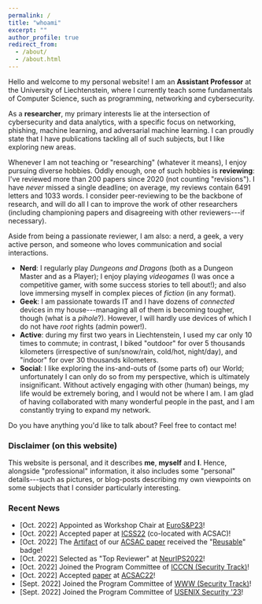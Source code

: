 ```yaml
---
permalink: /
title: "whoami"
excerpt: ""
author_profile: true
redirect_from: 
  - /about/
  - /about.html
---
```

Hello and welcome to my personal website! I am an **Assistant Professor** at the University of Liechtenstein, where I currently teach some fundamentals of Computer Science, such as programming, networking and cybersecurity. 

As a **researcher**, my primary interests lie at the intersection of cybersecurity and data analytics, with a specific focus on networking, phishing, machine learning, and adversarial machine learning. I can proudly state that I have publications tackling all of such subjects, but I like exploring new areas. 

Whenever I am not teaching or "researching" (whatever it means), I enjoy pursuing diverse hobbies. Oddly enough, one of such hobbies is **reviewing**: I've reviewed more than 200 papers since 2020 (not counting "revisions"). I have _never_ missed a single deadline; on average, my reviews contain 6491 letters and 1033 words. I consider peer-reviewing to be the backbone of research, and will do all I can to improve the work of other researchers (including championing papers and disagreeing with other reviewers---if necessary). 

Aside from being a passionate reviewer, I am also: a nerd, a geek, a very active person, and someone who loves communication and social interactions.
* **Nerd**: I regularly play _Dungeons and Dragons_ (both as a Dungeon Master and as a Player); I enjoy playing _videogames_ (I was once a competitive gamer, with some success stories to tell about!); and also love immersing myself in complex pieces of *fiction* (in any format).
* **Geek**: I am passionate towards IT and I have dozens of _connected_ devices in my house---managing all of them is becoming tougher, though (what is a _pihole_?). However, I will hardly use devices of which I do not have _root_ rights (admin power!). 
* **Active**: during my first two years in Liechtenstein, I used my car only 10 times to commute; in contrast, I biked "outdoor" for over 5 thousands kilometers (irrespective of sun/snow/rain, cold/hot, night/day), and "indoor" for over 30 thousands kilometers. 
* **Social**: I like exploring the ins-and-outs of (some parts of) our World; unfortunately I can only do so from my perspective, which is ultimately insignificant. Without actively engaging with other (human) beings, my life would be extremely boring, and I would not be where I am. I am glad of having collaborated with many wonderful people in the past, and I am constantly trying to expand my network.  

Do you have anything you'd like to talk about? Feel free to contact me!

### Disclaimer (on this website)

This website is personal, and it describes **me**, **myself** and **I**. Hence, alongside "professional" information, it also includes some "personal" details---such as pictures, or blog-posts describing my own viewpoints on some subjects that I consider particularly interesting.


### Recent News
* [Oct. 2022] <i class="fa-regular fa-sitemap"></i> Appointed as Workshop Chair at [EuroS&P23](https://www.ieee-security.org/TC/EuroSP2023/committee-organizing.html)!
* [Oct. 2022] <i class="fa fa-newspaper"></i> Accepted paper at [ICSS22](https://www.acsac.org/2022/workshops/icss/ICSS2022-Agenda.pdf) (co-located with ACSAC)!
* [Oct. 2022] <i class="fa-brands fa-codepen"></i> The [Artifact](https://www.acsac.org/2022/program/artifacts/) of our [ACSAC paper](()publications/acsac22) received the "[Reusable](https://www.acm.org/publications/policies/artifact-review-and-badging-current)" badge!
* [Oct. 2022] <i class="fa fa-memo-circle-check"></i> Selected as "Top Reviewer" at [NeurIPS2022](https://neurips.cc/Conferences/2022/ProgramCommittee)!
* [Oct. 2022] <i class="fa fa-users"></i> Joined the Program Committee of [ICCCN (Security Track)](http://www.icccn.org/icccn23/committeesandtracks/technical-tracks/index.html)!
* [Oct. 2022] <i class="fa fa-newspaper"></i> Accepted [paper](publications/acsac22) at [ACSAC22](https://www.acsac.org/2022/program/papers/)!
* [Sept. 2022] <i class="fa fa-users"></i> Joined the Program Committee of [WWW (Security Track)](https://www2023.thewebconf.org/calls/research-tracks/security-privacy-trust/)!
* [Sept. 2022] <i class="fa fa-users"></i> Joined the Program Committee of [USENIX Security '23](https://www.usenix.org/conference/usenixsecurity23)!

